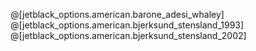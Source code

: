 @[jetblack_options.american.barone_adesi_whaley]
@[jetblack_options.american.bjerksund_stensland_1993]
@[jetblack_options.american.bjerksund_stensland_2002]
